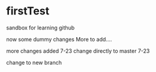 # firstTest
sandbox for learning github

now some dummy changes
More to add....

more changes added 7-23
change directly to master 7-23

change to new branch
